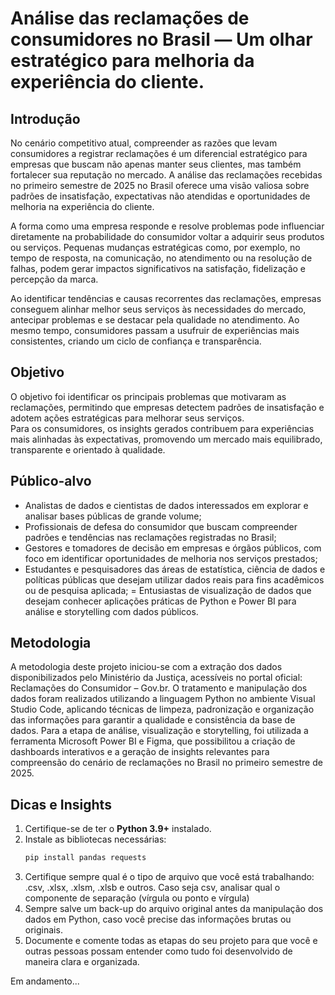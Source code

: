 # Análise das reclamações de consumidores no Brasil — Um olhar estratégico para melhoria da experiência do cliente.

## Introdução
No cenário competitivo atual, compreender as razões que levam consumidores a registrar reclamações é um diferencial estratégico para empresas que buscam não apenas manter seus clientes, mas também fortalecer sua reputação no mercado. 
A análise das reclamações recebidas no primeiro semestre de 2025 no Brasil oferece uma visão valiosa sobre padrões de insatisfação, expectativas não atendidas e oportunidades de melhoria na experiência do cliente.

A forma como uma empresa responde e resolve problemas pode influenciar diretamente na probabilidade do consumidor voltar a adquirir seus produtos ou serviços. 
Pequenas mudanças estratégicas como, por exemplo, no tempo de resposta, na comunicação, no atendimento ou na resolução de falhas, podem gerar impactos significativos na satisfação, fidelização e percepção da marca.

Ao identificar tendências e causas recorrentes das reclamações, empresas conseguem alinhar melhor seus serviços às necessidades do mercado, antecipar problemas e se destacar pela qualidade no atendimento. 
Ao mesmo tempo, consumidores passam a usufruir de experiências mais consistentes, criando um ciclo de confiança e transparência.

## Objetivo
O objetivo foi identificar os principais problemas que motivaram as reclamações, permitindo que empresas detectem padrões de insatisfação e adotem ações estratégicas para melhorar seus serviços.  
Para os consumidores, os insights gerados contribuem para experiências mais alinhadas às expectativas, promovendo um mercado mais equilibrado, transparente e orientado à qualidade.

## Público-alvo
- Analistas de dados e cientistas de dados interessados em explorar e analisar bases públicas de grande volume;
- Profissionais de defesa do consumidor que buscam compreender padrões e tendências nas reclamações registradas no Brasil;
- Gestores e tomadores de decisão em empresas e órgãos públicos, com foco em identificar oportunidades de melhoria nos serviços prestados;
- Estudantes e pesquisadores das áreas de estatística, ciência de dados e políticas públicas que desejam utilizar dados reais para fins acadêmicos ou de pesquisa aplicada;
= Entusiastas de visualização de dados que desejam conhecer aplicações práticas de Python e Power BI para análise e storytelling com dados públicos.

## Metodologia
A metodologia deste projeto iniciou-se com a extração dos dados disponibilizados pelo Ministério da Justiça, acessíveis no portal oficial: Reclamações do Consumidor – Gov.br.
O tratamento e manipulação dos dados foram realizados utilizando a linguagem Python no ambiente Visual Studio Code, aplicando técnicas de limpeza, padronização e organização das informações para garantir a qualidade e consistência da base de dados.
Para a etapa de análise, visualização e storytelling, foi utilizada a ferramenta Microsoft Power BI e Figma, que possibilitou a criação de dashboards interativos e 
a geração de insights relevantes para compreensão do cenário de reclamações no Brasil no primeiro semestre de 2025.

## Dicas e Insights
1. Certifique-se de ter o **Python 3.9+** instalado.
2. Instale as bibliotecas necessárias:
   ```bash
   pip install pandas requests
3. Certifique sempre qual é o tipo de arquivo que você está trabalhando: .csv, .xlsx, .xlsm, .xlsb e outros. Caso seja csv, analisar qual o componente de separação (vírgula ou ponto e vírgula)
4. Sempre salve um back-up do arquivo original antes da manipulação dos dados em Python, caso você precise das informações brutas ou originais.
5. Documente e comente todas as etapas do seu projeto para que você e outras pessoas possam entender como tudo foi desenvolvido de maneira clara e organizada.

Em andamento...
